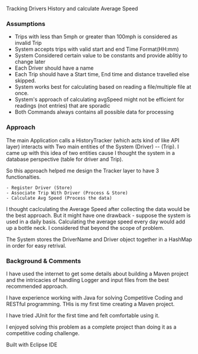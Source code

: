 Tracking Drivers History and calculate Average Speed

### Assumptions

 - Trips with less than 5mph or greater than 100mph is considered as invalid Trip
 - System accepts trips with valid start and end Time Format(HH:mm)
 - System Considered certain value to be constants and provide ablitiy to change later
 - Each Driver should have a name 
 - Each Trip should have a Start time, End time and distance travelled else skipped.
 - System works best for calculating based on reading a file/multiple file at once. 
 - System's approach of calculating avgSpeed might not be efficient for readings (not entries) that are sporadic
 - Both Commands always contains all possible data for processing


### Approach
  The main Application calls a HistoryTracker (which acts kind of like API layer) interacts with Two main entities of the System (Driver) -- (Trip). I came up with this idea of two entities cause I thought the system in a database perspective (table for driver and Trip). 

  So this approach helped me design the Tracker layer to have 3 functionalties.
  
    - Register Driver (Store)
    - Associate Trip With Driver (Process & Store)
    - Calculate Avg Speed (Process the data)
    
  I thought caclculating the Average Speed after collecting the data would be the best approach. But it might have one drawback - suppose the system is used in a daily basis. Calculating the average speed every day would add up a bottle neck. I considered that beyond the scope of problem.
  
  The System stores the DriverName and Driver object together in a HashMap in order for easy retrival.
  
    
 ### Background & Comments   

  I have used the internet to get some details about building a Maven project and the intricacies of handling Logger and input files from the best recommended approach.
  
  I have experience working with Java for solving Competitive Coding and RESTful programming. THis is my first time creating a Maven project.
  
  I have tried JUnit for the first time and felt comfortable using it. 

  I enjoyed solving this problem as a complete project than doing it as a competitive coding challenge.
  
  Built with Eclipse IDE